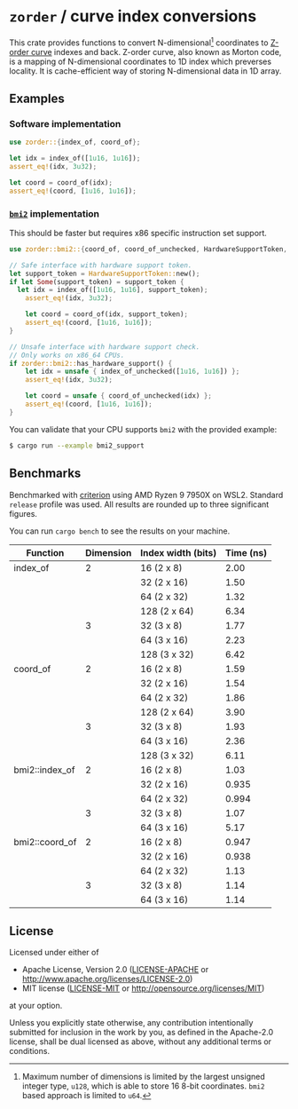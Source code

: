 # `zorder` / curve index conversions

This crate provides functions to convert N-dimensional[^1] coordinates to [Z-order curve](https://en.wikipedia.org/wiki/Z-order_curve) indexes and back. Z-order curve, also known as Morton code, is a mapping of N-dimensional coordinates to 1D index which preverses locality. It is cache-efficient way of storing N-dimensional data in 1D array.

[^1]: Maximum number of dimensions is limited by the largest unsigned integer type, `u128`, which is able to store 16 8-bit coordinates. `bmi2` based approach is limited to `u64`.

## Examples

### Software implementation

```rust
use zorder::{index_of, coord_of};

let idx = index_of([1u16, 1u16]);
assert_eq!(idx, 3u32);

let coord = coord_of(idx);
assert_eq!(coord, [1u16, 1u16]);
```

### [`bmi2`](https://en.wikipedia.org/wiki/X86_Bit_manipulation_instruction_set) implementation

This should be faster but requires x86 specific instruction set support.

```rust
use zorder::bmi2::{coord_of, coord_of_unchecked, HardwareSupportToken, index_of, index_of_unchecked};

// Safe interface with hardware support token.
let support_token = HardwareSupportToken::new();
if let Some(support_token) = support_token {
  let idx = index_of([1u16, 1u16], support_token);
    assert_eq!(idx, 3u32);

    let coord = coord_of(idx, support_token);
    assert_eq!(coord, [1u16, 1u16]);
}

// Unsafe interface with hardware support check.
// Only works on x86_64 CPUs.
if zorder::bmi2::has_hardware_support() {
    let idx = unsafe { index_of_unchecked([1u16, 1u16]) };
    assert_eq!(idx, 3u32);

    let coord = unsafe { coord_of_unchecked(idx) };
    assert_eq!(coord, [1u16, 1u16]);
}
```

You can validate that your CPU supports `bmi2` with the provided example:

```sh
$ cargo run --example bmi2_support
```

## Benchmarks

Benchmarked with [criterion](https://github.com/bheisler/criterion.rs) using AMD Ryzen 9 7950X on WSL2. Standard `release` profile was used. All results are rounded up to three significant figures.

You can run `cargo bench` to see the results on your machine.

| Function       | Dimension | Index width (bits) | Time (ns) |
| -------------- | --------- | ------------------ | --------- |
| index_of       | 2         | 16  (2 x 8)        | 2.00      |
|                |           | 32  (2 x 16)       | 1.50      |
|                |           | 64  (2 x 32)       | 1.32      |
|                |           | 128 (2 x 64)       | 6.34      |
|                | 3         | 32  (3 x 8)        | 1.77      |
|                |           | 64  (3 x 16)       | 2.23      |
|                |           | 128 (3 x 32)       | 6.42      |
| coord_of       | 2         | 16  (2 x 8)        | 1.59      |
|                |           | 32  (2 x 16)       | 1.54      |
|                |           | 64  (2 x 32)       | 1.86      |
|                |           | 128 (2 x 64)       | 3.90      |
|                | 3         | 32  (3 x 8)        | 1.93      |
|                |           | 64  (3 x 16)       | 2.36      |
|                |           | 128 (3 x 32)       | 6.11      |
| bmi2::index_of | 2         | 16  (2 x 8)        | 1.03      |
|                |           | 32  (2 x 16)       | 0.935     |
|                |           | 64  (2 x 32)       | 0.994     |
|                | 3         | 32  (3 x 8)        | 1.07      |
|                |           | 64  (3 x 16)       | 5.17      |
| bmi2::coord_of | 2         | 16  (2 x 8)        | 0.947     |
|                |           | 32  (2 x 16)       | 0.938     |
|                |           | 64  (2 x 32)       | 1.13      |
|                | 3         | 32  (3 x 8)        | 1.14      |
|                |           | 64  (3 x 16)       | 1.14      |

## License

Licensed under either of

- Apache License, Version 2.0
  ([LICENSE-APACHE](LICENSE-APACHE) or http://www.apache.org/licenses/LICENSE-2.0)
- MIT license
  ([LICENSE-MIT](LICENSE-MIT) or http://opensource.org/licenses/MIT)

at your option.

Unless you explicitly state otherwise, any contribution intentionally submitted
for inclusion in the work by you, as defined in the Apache-2.0 license, shall be
dual licensed as above, without any additional terms or conditions.
